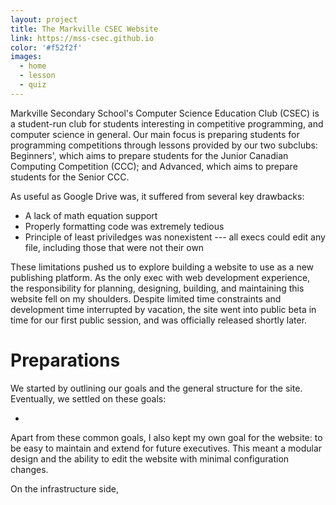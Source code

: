 ```yaml
---
layout: project
title: The Markville CSEC Website
link: https://mss-csec.github.io
color: '#f52f2f'
images:
  - home
  - lesson
  - quiz
---
```


Markville Secondary School's Computer Science Education Club (CSEC) is a student-run club for students interesting in competitive programming, and computer science in general. 
Our main focus is preparing students for programming competitions through lessons provided by our two subclubs: Beginners', which aims to prepare students for the Junior Canadian Computing Competition (CCC); and Advanced, which aims to prepare students for the Senior CCC.

As useful as Google Drive was, it suffered from several key drawbacks:

- A lack of math equation support
- Properly formatting code was extremely tedious
- Principle of least priviledges was nonexistent --- all execs could edit any file, including those that were not their own

These limitations pushed us to explore building a website to use as a new publishing platform.
As the only exec with web development experience, the responsibility for planning, designing, building, and maintaining this website fell on my shoulders.
Despite limited time constraints and development time interrupted by vacation, the site went into public beta in time for our first public session, and was officially released shortly later.

# Preparations

We started by outlining our goals and the general structure for the site.
Eventually, we settled on these goals:

- 

Apart from these common goals, I also kept my own goal for the website: to be easy to maintain and extend for future executives.
This meant a modular design and the ability to edit the website with minimal configuration changes.


On the infrastructure side, 

